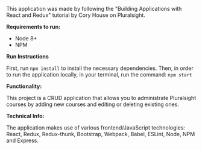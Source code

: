This application was made by following the "Building Applications with React and Redux" tutorial by Cory House on Pluralsight.

**Requirements to run:**

- Node 8+
- NPM

**Run Instructions**

First, run `npm install` to install the necessary dependencies. Then, in order to run the application locally, in your terminal, run the command:
`npm start`

**Functionality:**

This project is a CRUD application that allows you to administrate Pluralsight courses by adding new courses and editing or deleting existing ones.

**Technical Info:**

The application makes use of various frontend/JavaScript technologies: React, Redux, Redux-thunk, Bootstrap, Webpack, Babel, ESLint, Node, NPM and Express.
